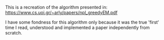 This is a recreation of the algorithm presented in: https://www.cs.uoi.gr/~arly/papers/npl_greedyEM.pdf

I have some fondness for this algorithm only because it was the true 'first' time I read, understood and implemented a paper independently from scratch.